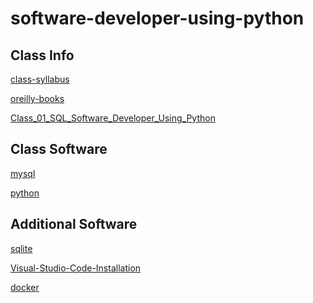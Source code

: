 # software-developer-using-python

## Class Info

[class-syllabus]

[oreilly-books]

[Class_01_SQL_Software_Developer_Using_Python]

## Class Software

[mysql]

[python]

## Additional Software

[sqlite]

[Visual-Studio-Code-Installation]

[docker]


[class-syllabus]: <https://docs.google.com/spreadsheets/d/1Kii5k4RJ-xTptbtsMGHxB4utNAKFqrJx/edit?usp=sharing&ouid=104706725336537073694&rtpof=true&sd=true>
[oreilly-books]: <https://learning.oreilly.com/home/>
[Class_01_SQL_Software_Developer_Using_Python]: <https://docs.google.com/presentation/d/1zyx4nd9f2wlNzOClR0ncFJ5L7cfZHpIP7YIv8-TvBcY/edit?usp=sharing>

[mysql]: <https://www.mysql.com/>
[python]: <https://www.python.org/>

[Visual-Studio-Code-Installation]: <https://code.visualstudio.com/>
[sqlite]: <https://www.sqlite.org/index.html>
[docker]: <https://www.docker.com/get-started/>